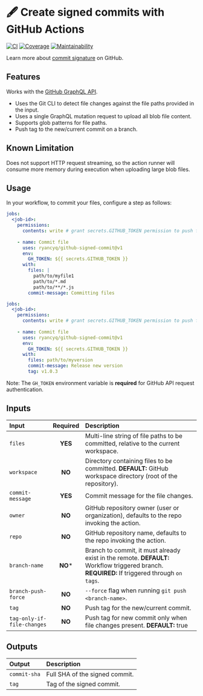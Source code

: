 # :fountain_pen: Create **signed** commits with GitHub Actions

[![CI][ci_badge]][ci_workflows]
[![Coverage][coverage_badge]][coverage]
[![Maintainability][maintainability_badge]][maintainability]

Learn more about [commit signature](https://docs.github.com/en/authentication/managing-commit-signature-verification/about-commit-signature-verification) on GitHub.

## Features

Works with the [GitHub GraphQL API](https://docs.github.com/en/graphql).

- Uses the Git CLI to detect file changes against the file paths provided in the input.
- Uses a single GraphQL mutation request to upload all blob file content.
- Supports glob patterns for file paths.
- Push tag to the new/current commit on a branch.

## Known Limitation
Does not support HTTP request streaming, so the action runner will consume more memory during execution when uploading large blob files.

## Usage
In your workflow, to commit your files, configure a step as follows:

```yaml
jobs:
  <job-id>:
    permissions:
      contents: write # grant secrets.GITHUB_TOKEN permission to push file changes
  
    - name: Commit file
      uses: ryancyq/github-signed-commit@v1
      env:
        GH_TOKEN: ${{ secrets.GITHUB_TOKEN }}
      with:
        files: |
          path/to/myfile1
          path/to/*.md
          path/to/**/*.js
        commit-message: Committing files
```

```yaml
jobs:
  <job-id>:
    permissions:
      contents: write # grant secrets.GITHUB_TOKEN permission to push file changes
  
    - name: Commit file
      uses: ryancyq/github-signed-commit@v1
      env:
        GH_TOKEN: ${{ secrets.GITHUB_TOKEN }}
      with:
        files: path/to/myversion
        commit-message: Release new version
        tag: v1.0.3
```

Note: The `GH_TOKEN` environment variable is **required** for GitHub API request authentication.

## Inputs
| Input | Required | Description |
| :--- | :---: | :---  |
| `files` | **YES** | Multi-line string of file paths to be committed, relative to the current workspace.|
| `workspace` | **NO** | Directory containing files to be committed. **DEFAULT:** GitHub workspace directory (root of the repository). |
| `commit-message` | **YES** | Commit message for the file changes. |
| `owner` | **NO** | GitHub repository owner (user or organization), defaults to the repo invoking the action. |
| `repo` | **NO** | GitHub repository name, defaults to the repo invoking the action. |
| `branch-name` | **NO*** | Branch to commit, it must already exist in the remote. **DEFAULT:** Workflow triggered branch. **REQUIRED:** If triggered through `on tags`.|
| `branch-push-force` | **NO** | `--force` flag when running `git push <branch-name>`. |
| `tag` | **NO** | Push tag for the new/current commit. |
| `tag-only-if-file-changes` | **NO** | Push tag for new commit only when file changes present. **DEFAULT:** true |

## Outputs
| Output | Description |
| :--- | :--- |
| `commit-sha` | Full SHA of the signed commit. |
| `tag` | Tag of the signed commit. |

[ci_badge]: https://github.com/ryancyq/github-signed-commit/actions/workflows/ci.yml/badge.svg
[ci_workflows]: https://github.com/ryancyq/github-signed-commit/actions/workflows/ci.yml
[coverage_badge]: https://codecov.io/gh/ryancyq/github-signed-commit/graph/badge.svg?token=KZTD2F2MN2
[coverage]: https://codecov.io/gh/ryancyq/github-signed-commit
[maintainability_badge]: https://api.codeclimate.com/v1/badges/0de9dbec270ca85719c6/maintainability
[maintainability]: https://codeclimate.com/github/ryancyq/github-signed-commit/maintainability
